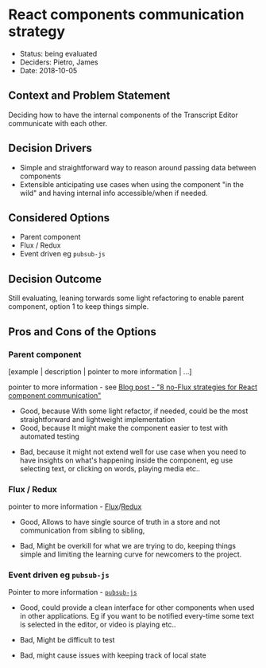 # React components communication strategy

* Status: being evaluated <!-- optional -->
* Deciders: Pietro, James <!-- optional -->
* Date: 2018-10-05 <!-- when the decision was last updated] optional -->


## Context and Problem Statement

Deciding how to have the internal components of the Transcript Editor communicate with each other.

## Decision Drivers <!-- optional -->

* Simple and straightforward way to reason around passing data between components
* Extensible anticipating use cases when using the component "in the wild" and having internal info accessible/when if needed.


## Considered Options

* Parent component 
* Flux / Redux
* Event driven eg `pubsub-js`

## Decision Outcome

<!-- Chosen option: "[option 1]", because [justification. e.g., only option, which meets k.o. criterion decision driver | which resolves force force | … | comes out best (see below)]. -->

Still evaluating, leaning torwards some light refactoring to enable parent component, option 1 to keep things simple.

<!-- ### Positive Consequences 

* [e.g., improvement of quality attribute satisfaction, follow-up decisions required, …]
* …

### Negative consequences 

* [e.g., compromising quality attribute, follow-up decisions required, …]
* … -->

## Pros and Cons of the Options <!-- optional -->

### Parent component 

[example | description | pointer to more information | …]

pointer to more information - see [Blog post - "8 no-Flux strategies for React component communication"](https://www.javascriptstuff.com/component-communication/)

* Good, because With some light refactor, if needed, could be the most straightforward and lightweight implementation 
 * Good, because It might make the component easier to test with automated testing 
<!-- * Good, because [argument b]
* Bad, because [argument c] -->

* Bad, because it might not extend well for use case when you need to have insights on what's happening inside the component, eg use selecting text, or clicking on words, playing media etc..

### Flux / Redux

 pointer to more information - [Flux](https://facebook.github.io/flux/)/[Redux](https://redux.js.org/introduction)

* Good, Allows to have single source of truth in a store and not communication from sibling to sibling,

* Bad, Might be overkill for what we are trying to do, keeping things simple and limiting the learning curve for newcomers to the project.


### Event driven eg `pubsub-js`

Pointer to more information - [`pubsub-js`](https://www.npmjs.com/package/pubsub-js)

* Good, could provide a clean interface for other components when used in other applications. Eg if you want to be notified every-time some text is selected in the editor, or video is playing etc.. 

* Bad, Might be difficult to test 
* Bad, might cause issues with keeping track of local state

